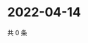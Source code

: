 # 2022-04-14

共 0 条

<!-- BEGIN WEIBO -->
<!-- 最后更新时间 Thu Apr 14 2022 12:19:30 GMT+0800 (China Standard Time) -->

<!-- END WEIBO -->
